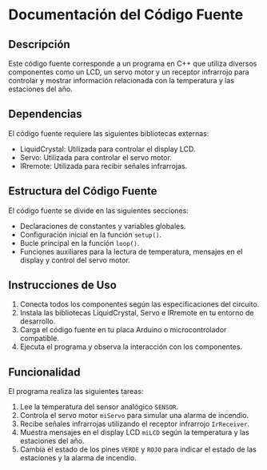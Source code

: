 ﻿
# Documentación del Código 		 Fuente

## Descripción

Este código fuente corresponde a un programa en C++ que utiliza diversos componentes como un LCD, un servo motor y un receptor infrarrojo para controlar y mostrar información relacionada con la temperatura y las estaciones del año.

## Dependencias

El código fuente requiere las siguientes bibliotecas externas:

-   LiquidCrystal: Utilizada para controlar el display LCD.
-   Servo: Utilizada para controlar el servo motor.
-   IRremote: Utilizada para recibir señales infrarrojas.

## Estructura del Código Fuente

El código fuente se divide en las siguientes secciones:

-   Declaraciones de constantes y variables globales.
-   Configuración inicial en la función `setup()`.
-   Bucle principal en la función `loop()`.
-   Funciones auxiliares para la lectura de temperatura, mensajes en el display y control del servo motor.

## Instrucciones de Uso

1.  Conecta todos los componentes según las especificaciones del circuito.
2.  Instala las bibliotecas LiquidCrystal, Servo e IRremote en tu entorno de desarrollo.
3.  Carga el código fuente en tu placa Arduino o microcontrolador compatible.
4.  Ejecuta el programa y observa la interacción con los componentes.

## Funcionalidad

El programa realiza las siguientes tareas:

1.  Lee la temperatura del sensor analógico `SENSOR`.
2.  Controla el servo motor `miServo` para simular una alarma de incendio.
3.  Recibe señales infrarrojas utilizando el receptor infrarrojo `IrReceiver`.
4.  Muestra mensajes en el display LCD `miLCD` según la temperatura y las estaciones del año.
5.  Cambia el estado de los pines `VERDE` y `ROJO` para indicar el estado de las estaciones y la alarma de incendio.
